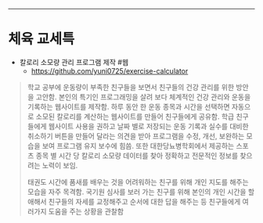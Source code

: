 ****
# 체육 교세특
- 칼로리 소모량 관리 프로그램 제작 #웹
	- https://github.com/yuni0725/exercise-calculator

> 학교 공부에 운동량이 부족한 친구들을 보면서 친구들의 건강 관리를 위한 방안을 고안함. 본인의 특기인 프로그래밍을 살려 보다 체계적인 건강 관리와 운동을 기록하는 웹사이트를 제작함. 하루 동안 한 운동 종목과 시간을 선택하면 자동으로 소모된 칼로리를 계산하는 웹사이트를 만들어 친구들에게 공유함. 학급 친구들에게 웹사이트 사용을 권하고 날짜 별로 저장되는 운동 기록과 실수를 대비한 취소하기 버튼을 만들어 달라는 의견을 받아 프로그램을 수정, 개선, 보완하는 모습을 보여 프로그램 유지 보수에 힘씀. 또한 대한당뇨병학회에서 제공하는 스포츠 종목 별 시간 당 칼로리 소모량 데이터를 찾아 정확하고 전문적인 정보를 찾으려는 노력이 보임. 
> 
> 태권도 시간에 품새를 배우는 것을 어려워하는 친구를 위해 개인 지도를 해주는 모습을 자주 목격함. 국기원 심사를 보러 가는 친구를 위해 본인의 개인 시간을 할애해서 친구들의 자세를 교정해주고 순서에 대한 답을 해주는 등 친구들에게 여러가지 도움을 주는 상황을 관찰함